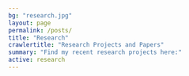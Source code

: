 ```yaml
---
bg: "research.jpg"
layout: page
permalink: /posts/
title: "Research"
crawlertitle: "Research Projects and Papers"
summary: "Find my recent research projects here:"
active: research
---
```



